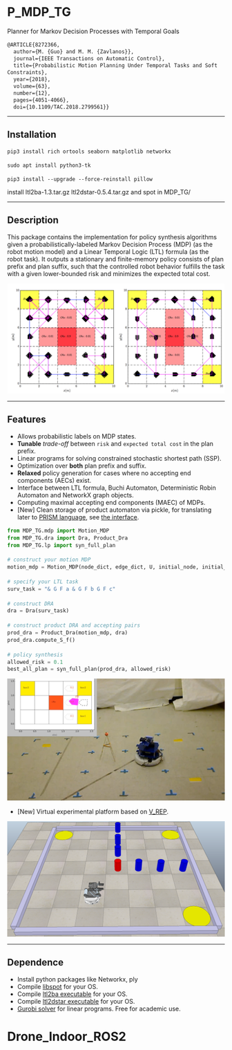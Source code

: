 P_MDP_TG
========

Planner for Markov Decision Processes with Temporal Goals 

```
@ARTICLE{8272366,
  author={M. {Guo} and M. M. {Zavlanos}},
  journal={IEEE Transactions on Automatic Control}, 
  title={Probabilistic Motion Planning Under Temporal Tasks and Soft Constraints}, 
  year={2018},
  volume={63},
  number={12},
  pages={4051-4066},
  doi={10.1109/TAC.2018.2799561}}
```

-----
Installation
-----

```
pip3 install rich ortools seaborn matplotlib networkx

sudo apt install python3-tk

pip3 install --upgrade --force-reinstall pillow

```
install ltl2ba-1.3.tar.gz ltl2dstar-0.5.4.tar.gz and spot in MDP_TG/


-----
Description
-----
This package contains the implementation for policy synthesis algorithms given a probabilistically-labeled Markov Decision Process (MDP) (as the robot motion model) and a Linear Temporal Logic (LTL) formula (as the robot task). It outputs a stationary  and finite-memory policy consists of plan prefix and plan suffix, such that the controlled robot behavior fulfills the task with a given lower-bounded risk and minimizes the expected total cost. 


<p align="center">  
  <img src="https://github.com/MengGuo/P_MDP_TG/blob/master/MDP_TG/figures/risk.png" width="600"/>
</p>



-----
Features
-----
* Allows probabilistic labels on MDP states.
* **Tunable** _trade-off_ between `risk` and `expected total cost` in the plan prefix.
* Linear programs for solving constrained stochastic shortest path (SSP).
* Optimization over **both** plan prefix and suffix.
* **Relaxed** policy generation for cases where no accepting end components (AECs) exist.
* Interface between LTL formula, Buchi Automaton, Deterministic Robin Automaton and NetworkX graph objects.
* Computing maximal accepting end components (MAEC) of MDPs.
* [New] Clean storage of product automaton via pickle, for translating later to [PRISM language](http://www.prismmodelchecker.org/manual/ThePRISMLanguage/Introduction), see [the interface](https://github.com/MengGuo/PRISM_interface).


```python
from MDP_TG.mdp import Motion_MDP
from MDP_TG.dra import Dra, Product_Dra
from MDP_TG.lp import syn_full_plan

# construct your motion MDP
motion_mdp = Motion_MDP(node_dict, edge_dict, U, initial_node, initial_label)

# specify your LTL task
surv_task = "& G F a & G F b G F c"

# construct DRA 
dra = Dra(surv_task)

# construct product DRA and accepting pairs
prod_dra = Product_Dra(motion_mdp, dra)
prod_dra.compute_S_f()

# policy synthesis 
allowed_risk = 0.1
best_all_plan = syn_full_plan(prod_dra, allowed_risk)
```

<p align="center">  
  <img src="https://github.com/MengGuo/P_MDP_TG/blob/master/MDP_TG/figures/mdp_tg.png" width="600"/>
</p>

* [New] Virtual experimental platform based on [V_REP](http://www.coppeliarobotics.com).

<p align="center">  
  <img src="https://github.com/MengGuo/P_MDP_TG/blob/master/v_rep/vrep.png" width="600"/>
</p>

----
Dependence
----
* Install python packages like Networkx, ply
* Compile [libspot](https://spot.lre.epita.fr/install.html) for your OS.
* Compile [ltl2ba executable](http://www.lsv.ens-cachan.fr/%7Egastin/ltl2ba/download.php) for your OS.
* Compile [ltl2dstar executable](http://www.ltl2dstar.de) for your OS. 
* [Gurobi solver](http://www.gurobi.com) for linear programs. Free for academic use. 
# Drone_Indoor_ROS2
